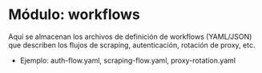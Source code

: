 # Módulo: workflows

Aquí se almacenan los archivos de definición de workflows (YAML/JSON) que describen los flujos de scraping, autenticación, rotación de proxy, etc.

- Ejemplo: auth-flow.yaml, scraping-flow.yaml, proxy-rotation.yaml 